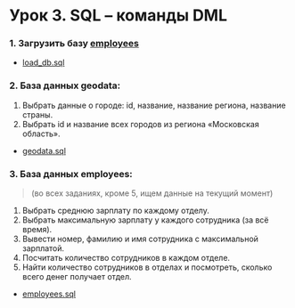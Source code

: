 # Урок 3. SQL – команды DML

### 1. Загрузить базу [employees](zip/DB_FULL.tar.xz)

- [load_db.sql](db-hw-01-load_db.sql)

### 2. База данных geodata:
   1. Выбрать данные о городе: id, название, название региона, название страны.
   2. Выбрать id и название всех городов из региона «Московская область».

- [geodata.sql](db-hw-02-geodata.sql)

### 3. База данных employees:
>(во всех заданиях, кроме 5, ищем данные на текущий момент)
   1. Выбрать среднюю зарплату по каждому отделу.
   2. Выбрать максимальную зарплату у каждого сотрудника (за всё время).
   3. Вывести номер, фамилию и имя сотрудника с максимальной зарплатой.
   4. Посчитать количество сотрудников в каждом отделе.
   5. Найти количество сотрудников в отделах и посмотреть, сколько всего денег получает отдел.

- [employees.sql](db-hw-03-employees.sql)